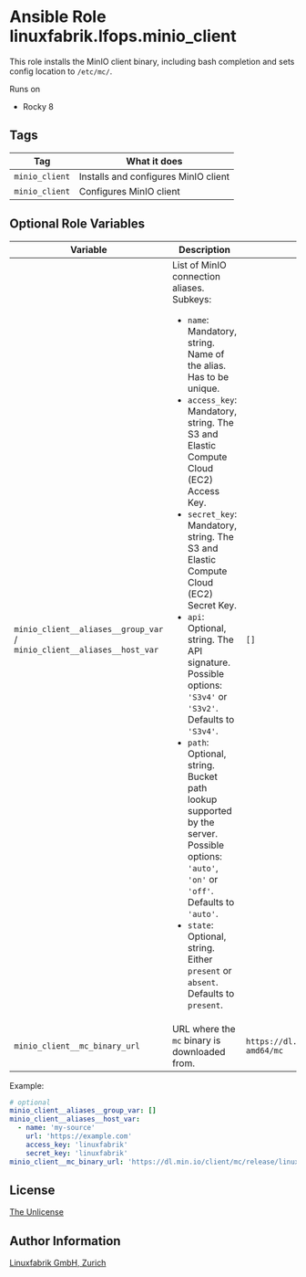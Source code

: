 # Ansible Role linuxfabrik.lfops.minio_client

This role installs the MinIO client binary, including bash completion and sets config location to `/etc/mc/`.

Runs on

* Rocky 8


## Tags

| Tag            | What it does                         |
| ---            | ------------                         |
| `minio_client` | Installs and configures MinIO client |
| `minio_client` | Configures MinIO client              |


## Optional Role Variables

| Variable | Description | Default Value |
| -------- | ----------- | ------------- |
| `minio_client__aliases__group_var` /<br> `minio_client__aliases__host_var` | List of MinIO connection aliases. Subkeys: <ul><li>`name`: Mandatory, string. Name of the alias. Has to be unique.</li><li>`access_key`: Mandatory, string. The S3 and Elastic Compute Cloud (EC2) Access Key.</li><li>`secret_key`: Mandatory, string. The S3 and Elastic Compute Cloud (EC2) Secret Key.</li><li>`api`: Optional, string. The API signature. Possible options: `'S3v4'` or `'S3v2'`. Defaults to `'S3v4'`.</li><li>`path`: Optional, string. Bucket path lookup supported by the server. Possible options: `'auto'`, `'on'` or `'off'`. Defaults to `'auto'`.</li><li>`state`: Optional, string. Either `present` or `absent`. Defaults to `present`.</li></ul> | `[]` |
| `minio_client__mc_binary_url` | URL where the `mc` binary is downloaded from. | `https://dl.min.io/client/mc/release/linux-amd64/mc` |

Example:
```yaml
# optional
minio_client__aliases__group_var: []
minio_client__aliases__host_var:
  - name: 'my-source'
    url: 'https://example.com'
    access_key: 'linuxfabrik'
    secret_key: 'linuxfabrik'
minio_client__mc_binary_url: 'https://dl.min.io/client/mc/release/linux-amd64/mc'
```


## License

[The Unlicense](https://unlicense.org/)


## Author Information

[Linuxfabrik GmbH, Zurich](https://www.linuxfabrik.ch)
